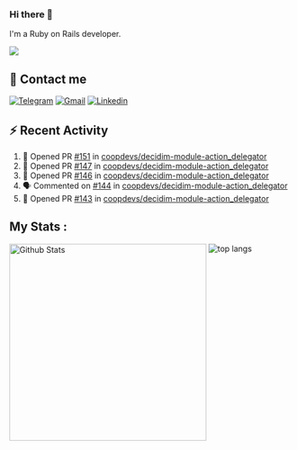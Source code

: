 ### Hi there 👋

I'm a Ruby on Rails developer.

<img src="https://komarev.com/ghpvc/?username=antopalidi&color=blueviolet">

## 📩 Contact me 
[![Telegram](https://img.shields.io/badge/Telegram-2CA5E0?style=for-the-badge&logo=telegram&logoColor=white)](https://t.me/anna_top)
[![Gmail](https://img.shields.io/badge/email-D14836?style=for-the-badge&logo=gmail&logoColor=white)](mailto:topalidisanna@gmail.com)
[![Linkedin](https://img.shields.io/badge/LinkedIn-0077B5?style=for-the-badge&logo=linkedin&logoColor=white)](https://www.linkedin.com/in/topalidi/)
<!-- [![Codewars](https://img.shields.io/badge/Codewars-B1361E?style=for-the-badge&logo=Codewars&logoColor=white)](https://www.codewars.com/users/antopalidi) -->

## :zap: Recent Activity

<!--START_SECTION:activity-->
1. 💪 Opened PR [#151](https://github.com/coopdevs/decidim-module-action_delegator/pull/151) in [coopdevs/decidim-module-action_delegator](https://github.com/coopdevs/decidim-module-action_delegator)
2. 💪 Opened PR [#147](https://github.com/coopdevs/decidim-module-action_delegator/pull/147) in [coopdevs/decidim-module-action_delegator](https://github.com/coopdevs/decidim-module-action_delegator)
3. 💪 Opened PR [#146](https://github.com/coopdevs/decidim-module-action_delegator/pull/146) in [coopdevs/decidim-module-action_delegator](https://github.com/coopdevs/decidim-module-action_delegator)
4. 🗣 Commented on [#144](https://github.com/coopdevs/decidim-module-action_delegator/issues/144) in [coopdevs/decidim-module-action_delegator](https://github.com/coopdevs/decidim-module-action_delegator)
5. 💪 Opened PR [#143](https://github.com/coopdevs/decidim-module-action_delegator/pull/143) in [coopdevs/decidim-module-action_delegator](https://github.com/coopdevs/decidim-module-action_delegator)
<!--END_SECTION:activity-->

## My Stats :
<!--
<img alt="activity" src="https://streak-stats.demolab.com?user=antopalidi" />
-->
<div>
<img align="top" width="350px" alt="Github Stats" src="https://github-readme-stats-1-brown.vercel.app/api?username=antopalidi&count_private=true&show_icons=true&hide_border=true" />
<img align="top" alt="top langs" src="https://github-readme-stats-1-brown.vercel.app/api/top-langs/?username=antopalidi&layout=compact" />
 </div>
<!--
#### [My CV](https://antopalidi.github.io/my_cv/)
-->

<!--
**antopalidi/antopalidi** is a ✨ _special_ ✨ repository because its `README.md` (this file) appears on your GitHub profile.
-->
